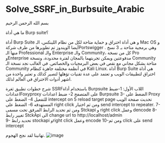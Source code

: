 # Solve_SSRF_in_Burbsuite_Arabic

بسم الله الرحمن الرحيم

ما هي أداة Burp suite؟

أداة Burp Suite و هي أداة اختراق و حماية متاحة لكل من نظام اللينكس، الـ Mac OS و أيضا الويندوز تم تطويرها من طرف شركةPortswigger .
وهي برمجية متاحة بـ 3 نسخ منها الـ Professional والـ Enterprise والـ Community، كل من نسخة Pro وEnterprise مدفوعتين ويمكن تجربتهما بالمجان لفترة محدودة، ونسخة Community متاحة بشكل مجاني مع نقص في بعض البرمجيات والخصائص.
في الغالب نجد نسخة الـ Community في أنظمة مختلفة جاهزة كنظام Kali Linux.
أداة Burp Suite هي أداة اختراق لتطبيقات الويب و تعتمد على عدة تقنيات تؤهلها لتصير كذلك و تعتبر واحدة من اشهر أدوات الاختراق في العالم لذلك. 

شرح خطوات تطبيق ثغرة   SSRFباستخدام أداة Burpsuite 
اللاب الأول:
1-ضبط اعداداتFoxyproxy  على المتصفح
2- ضبط اعدادات Burpsuite 
3- الضغط على Proxy للتفعيل
4- الضغط على intercept on
5 reload target page تحديث صفحة الويب المستهدفه
6- الضغط على right click  ومن ثم اختيار  send intercept to repeater. 
7-ومن ثم تحديد الرابط المرفق تحت مسمى Stckapi  و right click وعمل dencode 
8- تغيير رابط StckApi  الى change url to http://localhost/admin  
9- تحديد رابط stockapi وright click  وعمل encode
10-ومن ثم click  على send intercept

تهانينا لقد نجح الهجوم.
![image](https://github.com/1mubark/Solve_SSRF_in_Burbsuite_Arabic/assets/141992293/3c3e0bab-16a2-4226-8af7-6f7c4188d6ff)

